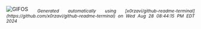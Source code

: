 <div align="justify">
<picture>
    <source media="(prefers-color-scheme: dark)" srcset="https://i.ibb.co/gtmKYHp/output-gif.gif">
    <source media="(prefers-color-scheme: light)" srcset="https://i.ibb.co/gtmKYHp/output-gif.gif">
    <img alt="GIFOS" src="https://i.ibb.co/gtmKYHp/output-gif.gif">
</picture>
<sub><i>Generated automatically using [x0rzavi/github-readme-terminal](https://github.com/x0rzavi/github-readme-terminal) on Wed Aug 28 08:44:15 PM EDT 2024</i></sub>
</div>

<!--  -->